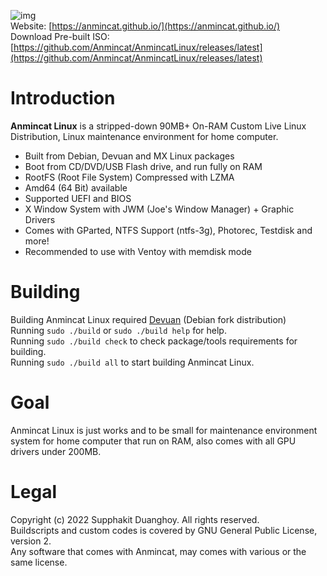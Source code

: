 ![img](https://anmincat.github.io/web/img/logo_big.png) <br>
Website: [https://anmincat.github.io/](https://anmincat.github.io/) <br>
Download Pre-built ISO: [https://github.com/Anmincat/AnmincatLinux/releases/latest](https://github.com/Anmincat/AnmincatLinux/releases/latest)

# Introduction
**Anmincat Linux** is a stripped-down 90MB+ On-RAM Custom Live Linux Distribution, Linux maintenance environment for home computer.

* Built from Debian, Devuan and MX Linux packages
* Boot from CD/DVD/USB Flash drive, and run fully on RAM
* RootFS (Root File System) Compressed with LZMA
* Amd64 (64 Bit) available
* Supported UEFI and BIOS
* X Window System with JWM (Joe's Window Manager) + Graphic Drivers
* Comes with GParted, NTFS Support (ntfs-3g), Photorec, Testdisk and more!
* Recommended to use with Ventoy with memdisk mode

# Building
Building Anmincat Linux required [Devuan](https://www.devuan.org) (Debian fork distribution) <br>
Running ``sudo ./build`` or ``sudo ./build help`` for help. <br>
Running ``sudo ./build check`` to check package/tools requirements for building. <br>
Running ``sudo ./build all`` to start building Anmincat Linux.

# Goal
Anmincat Linux is just works and to be small for maintenance environment system for home computer that run on RAM, also comes with all GPU drivers under 200MB.

# Legal
Copyright (c) 2022 Supphakit Duanghoy. All rights reserved. <br>
Buildscripts and custom codes is covered by GNU General Public License, version 2. <br>
Any software that comes with Anmincat, may comes with various or the same license.
